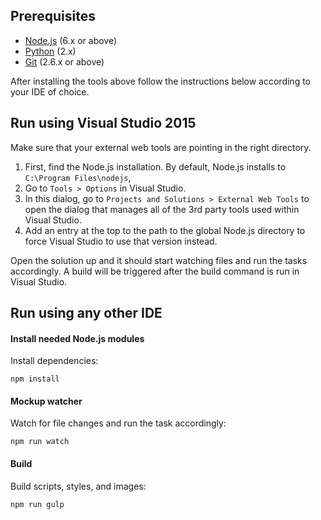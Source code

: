 ## Prerequisites

* [Node.js](https://nodejs.org/en/) (6.x or above)
* [Python](https://www.python.org/downloads/) (2.x)
* [Git](https://git-for-windows.github.io/) (2.6.x or above)

After installing the tools above follow the instructions below according to your IDE of choice.

## Run using Visual Studio 2015

Make sure that your external web tools are pointing in the right directory.

1. First, find the Node.js installation. By default, Node.js installs to `C:\Program Files\nodejs`,
2. Go to `Tools > Options` in Visual Studio.
3. In this dialog, go to `Projects and Solutions > External Web Tools` to open the dialog that manages all of the 3rd party tools used within Visual Studio.
4. Add an entry at the top to the path to the global Node.js directory to force Visual Studio to use that version instead.

Open the solution up and it should start watching files and run the tasks accordingly. A build will be triggered after the build command is run in Visual Studio.

## Run using any other IDE

#### Install needed Node.js modules

Install dependencies:

```
npm install
```

#### Mockup watcher

Watch for file changes and run the task accordingly:

```
npm run watch
```

#### Build

Build scripts, styles, and images:

```
npm run gulp
```
